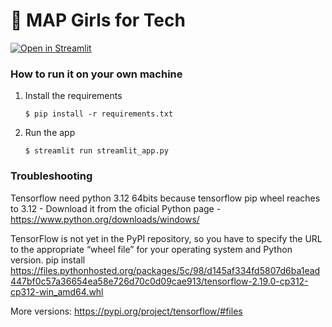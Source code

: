 # 🎈 MAP Girls for Tech

[![Open in Streamlit](https://static.streamlit.io/badges/streamlit_badge_black_white.svg)](https://mapgirlsfortech.streamlit.app/)

### How to run it on your own machine

1. Install the requirements

   ```
   $ pip install -r requirements.txt
   ```

2. Run the app

   ```
   $ streamlit run streamlit_app.py
   ```

### Troubleshooting

Tensorflow need python 3.12 64bits because tensorflow pip wheel reaches to 3.12 - Download it from the oficial Python page - 
https://www.python.org/downloads/windows/

TensorFlow is not yet in the PyPI repository, so you have to specify the URL to the appropriate “wheel file” for your operating system and Python version.
pip install https://files.pythonhosted.org/packages/5c/98/d145af334fd5807d6ba1ead447bf0c57a36654ea58e726d70c0d09cae913/tensorflow-2.19.0-cp312-cp312-win_amd64.whl

More versions: https://pypi.org/project/tensorflow/#files